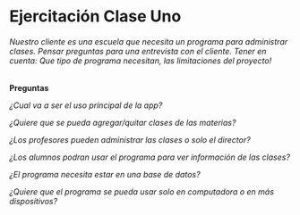 # Ejercitación Clase Uno

###### Nuestro cliente es una escuela que necesita un programa para administrar clases. Pensar preguntas para una entrevista con el cliente. Tener en cuenta: Que tipo de programa necesitan, las limitaciones del proyecto!

**Preguntas**

*¿Cual va a ser el uso principal de la app?*

*¿Quiere que se pueda agregar/quitar clases de las materias?*

*¿Los profesores pueden administrar las clases o solo el director?*

*¿Los alumnos podran usar el programa para ver información de las clases?*

*¿El programa necesita estar en una base de datos?*

*¿Quiere que el programa se pueda usar solo en computadora o en más dispositivos?*
